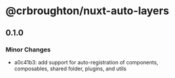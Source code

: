 # @crbroughton/nuxt-auto-layers

## 0.1.0

### Minor Changes

- a0c41b3: add support for auto-registration of components, composables, shared folder, plugins, and utils
